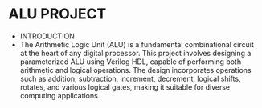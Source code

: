 # ALU PROJECT

- INTRODUCTION 
- The Arithmetic Logic Unit (ALU) is a fundamental combinational circuit at the heart of any digital 
processor. This project involves designing a parameterized ALU using Verilog HDL, capable of 
performing both arithmetic and logical operations. The design incorporates operations such as 
addition, subtraction, increment, decrement, logical shifts, rotates, and various logical gates, 
making it suitable for diverse computing applications.
